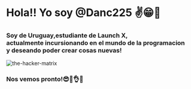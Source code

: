 <h1>Hola!! Yo soy @Danc225 ✌😁👋</h1>

<h3>Soy de Uruguay,estudiante de Launch X,<br>
actualmente incursionando en el mundo de la programacion<br>
y deseando poder crear cosas nuevas!</h3>

![the-hacker-matrix](https://user-images.githubusercontent.com/114269126/203669980-36a76e6f-21a9-43a5-b65a-0f6c62d43974.gif)

<h3>Nos vemos pronto!😎🤞👌🖖</h3>
<!---
Danc225/Danc225 is a ✨ special ✨ repository because its `README.md` (this file) appears on your GitHub profile.
You can click the Preview link to take a look at your changes.
--->
